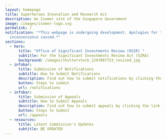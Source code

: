 ```yaml
---
layout: homepage
title: Superheroes Innovation and Research Act
description: An Isomer site of the Singapore Government
image: /images/isomer-logo.svg
permalink: /
notification: "*This webpage is undergoing development. Apologies for the
  inconvenience caused.*"
sections:
  - hero:
      title: "Office of Significant Investments Review (OSIR) "
      subtitle: For the Significant Investments Review Act (SIRA)
      background: /images/shutterstock_1297087753_resized.jpg
  - infobar:
      title: Submission of Notifications
      subtitle: How to Submit Notifications
      description: Find out how to submit notifications by clicking the link below.
      button: Steps to submit
      url: /notifications
  - infobar:
      title: Submission of Appeals
      subtitle: How to Submit Appeals
      description: Find out how to submit appeals by clicking the link below.
      button: Steps to Submit
      url: /appeals
  - resources:
      title: Latest Commission's Updates
      subtitle: BE UPDATED
---
```

